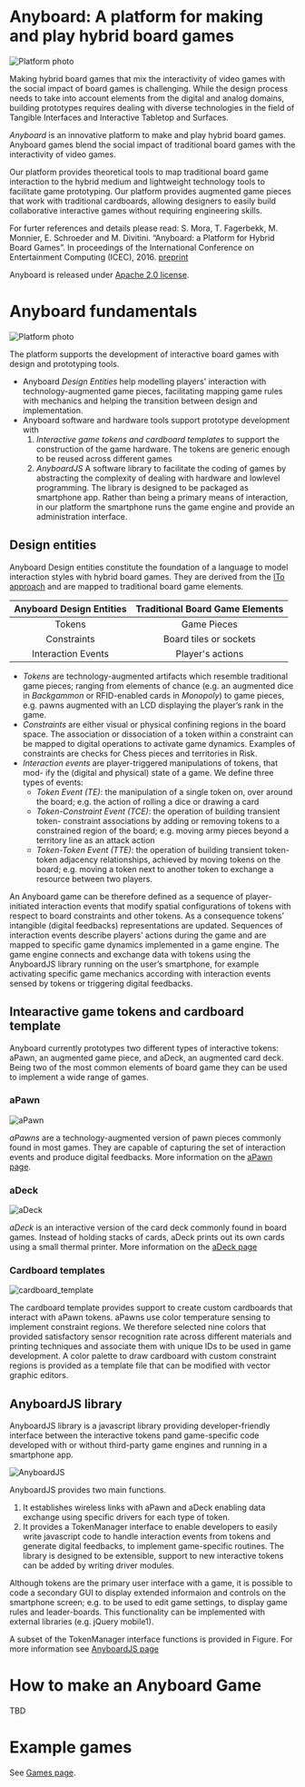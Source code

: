 # Anyboard: A platform for making and play hybrid board games

![Platform photo](imgs/anyboard2.jpg)

Making hybrid board games that mix the interactivity of video games with the social impact of board games is challenging. While the design process needs to take into account elements from the digital and analog domains, building prototypes requires dealing with diverse technologies in the field of Tangible Interfaces and Interactive Tabletop and Surfaces. 

*Anyboard* is an innovative platform to make and play hybrid board games. Anyboard games blend the social impact of traditional board games with the interactivity of video games. 

Our platform provides theoretical tools to map traditional board game interaction to the hybrid medium and lightweight technology tools to facilitate game prototyping. Our platform provides augmented game pieces that work with traditional cardboards, allowing designers to easily build collaborative interactive games without requiring engineering skills.

For furter references and details please read:
S. Mora, T. Fagerbekk, M. Monnier, E. Schroeder and M. Divitini. “Anyboard: a Platform for Hybrid Board Games”. In proceedings of the International Conference on Entertainment Computing (ICEC), 2016. [preprint](https://dl.dropboxusercontent.com/u/4495822/Papers/Papers/Anyboard_ICEC_preprint.pdf)

Anyboard is released under [Apache 2.0 license](https://tldrlegal.com/license/apache-license-2.0-(apache-2.0)).

# Anyboard fundamentals

![Platform photo](imgs/architecture.png)

The platform supports the development of interactive board games with design and prototyping tools. 

- Anyboard *Design Entities* help modelling players' interaction with technology-augmented game pieces, facilitating mapping game rules with mechanics and helping the transition between design and implementation. 
- Anyboard software and hardware tools support prototype development with 
  1. *Interactive game tokens and cardboard templates* to support the construction of the game hardware. The tokens are generic enough to be reused across different games
  2. *AnyboardJS* A software library to facilitate the coding of games by abstracting the complexity of dealing with hardware and lowlevel programming. The library is designed to be packaged as smartphone app. Rather than being a primary means of interaction, in our platform the smartphone runs the game engine and provide an administration interface. 
  
## Design entities
  
Anyboard Design entities constitute the foundation of a language to model interaction styles with hybrid board games. They are derived from the [ITo approach](http://link.springer.com/chapter/10.1007/978-3-319-26005-1_10) and are mapped to traditional board game elements.

| Anyboard Design Entities | Traditional Board Game Elements |
|:------------------------:|:-------------------------------:|
| Tokens | Game Pieces |
| Constraints | Board tiles or sockets |
| Interaction Events | Player's actions |

- *Tokens* are technology-augmented artifacts which resemble traditional game pieces; ranging from elements of chance (e.g. an augmented dice in *Backgammon* or RFID-enabled cards in *Monopoly*) to game pieces, e.g. pawns augmented with an LCD displaying the player’s rank in the game.
- *Constraints* are either visual or physical confining regions in the board space. The association or dissociation of a token within a constraint can be mapped to digital operations to activate game dynamics. Examples of constraints are checks for Chess pieces and territories in Risk.
- *Interaction events* are player-triggered manipulations of tokens, that mod- ify the (digital and physical) state of a game. We define three types of events:
  * *Token Event (TE)*: the manipulation of a single token on, over around the board; e.g. the action of rolling a dice or drawing a card
  * *Token-Constraint Event (TCE)*: the operation of building transient token- constraint associations by adding or removing tokens to a constrained region of the board; e.g. moving army pieces beyond a territory line as an attack action
  * *Token-Token Event (TTE)*: the operation of building transient token-token adjacency relationships, achieved by moving tokens on the board; e.g. moving a token next to another token to exchange a resource between two players.

An Anyboard game can be therefore defined as a sequence of player-initiated interaction events that modify spatial configurations of tokens with respect to board constraints and other tokens. As a consequence tokens’ intangible (digital feedbacks) representations are updated.
Sequences of interaction events describe players’ actions during the game and are mapped to specific game dynamics implemented in a game engine.
The game engine connects and exchange data with tokens using the AnyboardJS library running on the user’s smartphone, for example activating specific game mechanics according with interaction events sensed by tokens or triggering digital feedbacks.

## Intearactive game tokens and cardboard template

Anyboard currently prototypes two different types of interactive tokens: aPawn, an augmented game piece, and aDeck, an augmented card deck. Being two of the most common elements of board game they can be used to implement a wide range of games.

### aPawn

![aPawn](imgs/tokens.png)

*aPawns* are a technology-augmented version of pawn pieces commonly found in most games. They are capable of capturing the set of interaction events and produce digital feedbacks. More information on the [aPawn page](./anypawn).

### aDeck

![aDeck](imgs/printer2.jpg)

*aDeck* is an interactive version of the card deck commonly found in board games. Instead of holding stacks of cards, aDeck prints out its own cards using a small thermal printer. More information on the [aDeck page]()

### Cardboard templates

![cardboard_template](imgs/cardboard_template.jpg)

The cardboard template provides support to create custom cardboards that interact with aPawn tokens. aPawns use color temperature sensing to implement constraint regions. We therefore selected nine colors that provided satisfactory sensor recognition rate across different materials and printing techniques and associate them with unique IDs to be used in game development. A color palette to draw cardboard with custom constraint regions is provided as a template file that can be modified with vector graphic editors.

## AnyboardJS library

AnyboardJS library is a javascript library providing developer-friendly interface between the interactive tokens pand game-specific code developed with or without third-party game engines and running in a smartphone app. 

![AnyboardJS](imgs/anyboardjs_lib.png)

AnyboardJS provides two main functions. 

1. It establishes wireless links with aPawn and aDeck enabling data exchange using specific drivers for each type of token. 
2. It provides a TokenManager interface to enable developers to easily write javascript code to handle interaction events from tokens and generate digital feedbacks, to implement game-specific routines. The library is designed to be extensible, support to new interactive tokens can be added by writing driver modules. 

Although tokens are the primary user interface with a game, it is possible to code a secondary GUI to display extended informaion and controls on the smartphone screen; e.g. to be used to edit game settings, to display game rules and leader-boards. This functionality can be implemented with external libraries (e.g. jQuery mobile1).

A subset of the TokenManager interface functions is provided in Figure. For more information see [AnyboardJS page]()

# How to make an Anyboard Game

TBD

# Example games

See [Games page]().


